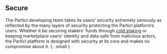 ## Secure

The Particl developing team takes its users' security extremely seriously as reflected by the many layers of security protecting the Particl platform’s users. Whether it be securing stakers' funds through [cold staking](https://particl.wiki/learn/staking "Read more about Particl PoS & (cold) staking") or keeping marketplace users' identity and data safe from malicious actors, the Particl platform is designed with security at its core and makes no compromise about it.
{: .small }
